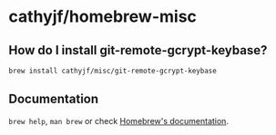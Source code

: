 # cathyjf/homebrew-misc

## How do I install git-remote-gcrypt-keybase?

```bash
brew install cathyjf/misc/git-remote-gcrypt-keybase
```

## Documentation

`brew help`, `man brew` or check [Homebrew's documentation](https://docs.brew.sh).